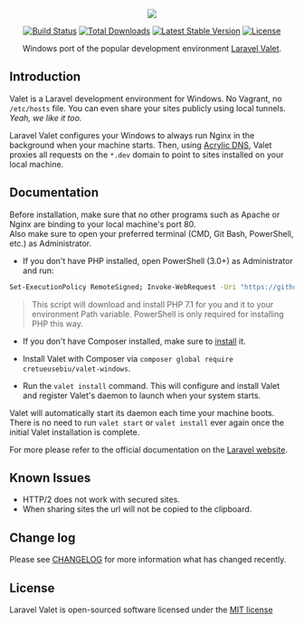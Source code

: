 <p align="center"><img src="https://laravel.com/assets/img/components/logo-valet.svg"></p>

<p align="center">
<a href="https://travis-ci.org/cretueusebiu/valet-windows"><img src="https://travis-ci.org/cretueusebiu/valet-windows.svg?branch=master" alt="Build Status"></a>
<a href="https://packagist.org/packages/cretueusebiu/valet-windows"><img src="https://poser.pugx.org/cretueusebiu/valet-windows/d/total.svg" alt="Total Downloads"></a>
<a href="https://packagist.org/packages/cretueusebiu/valet-windows"><img src="https://poser.pugx.org/cretueusebiu/valet-windows/v/stable.svg" alt="Latest Stable Version"></a>
<a href="https://packagist.org/packages/cretueusebiu/valet-windows"><img src="https://poser.pugx.org/cretueusebiu/valet-windows/license.svg" alt="License"></a>
</p>

<p align="center">Windows port of the popular development environment <a href="https://github.com/laravel/valet">Laravel Valet</a>.</p>

## Introduction

Valet is a Laravel development environment for Windows. No Vagrant, no `/etc/hosts` file. You can even share your sites publicly using local tunnels. _Yeah, we like it too._

Laravel Valet configures your Windows to always run Nginx in the background when your machine starts. Then, using [Acrylic DNS](http://mayakron.altervista.org/wikibase/show.php?id=AcrylicHome), Valet proxies all requests on the `*.dev` domain to point to sites installed on your local machine.

## Documentation

Before installation, make sure that no other programs such as Apache or Nginx are binding to your local machine's port 80. <br> Also make sure to open your preferred terminal (CMD, Git Bash, PowerShell, etc.) as Administrator. 

- If you don't have PHP installed, open PowerShell (3.0+) as Administrator and run: 

```bash
Set-ExecutionPolicy RemoteSigned; Invoke-WebRequest -Uri "https://github.com/cretueusebiu/valet-windows/raw/master/bin/php-installer.ps1" -OutFile $env:temp\php-installer.ps1; ."$env:temp\php-installer.ps1"
``` 
> This script will download and install PHP 7.1 for you and it to your environment Path variable. PowerShell is only required for installing PHP this way.

- If you don't have Composer installed, make sure to [install](https://getcomposer.org/Composer-Setup.exe) it.

- Install Valet with Composer via `composer global require cretueusebiu/valet-windows`.

- Run the `valet install` command. This will configure and install Valet and register Valet's daemon to launch when your system starts.

Valet will automatically start its daemon each time your machine boots. There is no need to run `valet start` or `valet install` ever again once the initial Valet installation is complete.

For more please refer to the official documentation on the [Laravel website](https://laravel.com/docs/5.3/valet#serving-sites).

## Known Issues

- HTTP/2 does not work with secured sites.
- When sharing sites the url will not be copied to the clipboard.

## Change log

Please see [CHANGELOG](CHANGELOG.md) for more information what has changed recently.

## License

Laravel Valet is open-sourced software licensed under the [MIT license](http://opensource.org/licenses/MIT)
